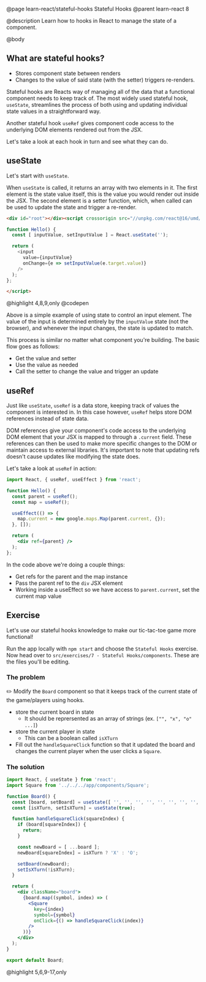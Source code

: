 @page learn-react/stateful-hooks Stateful Hooks
@parent learn-react 8

@description Learn how to hooks in React to manage the state of a component.

@body
 
## What are stateful hooks?

* Stores component state between renders
* Changes to the value of said state (with the setter) triggers re-renders.

Stateful hooks are Reacts way of managing all of the data that a functional component needs to keep track of. The most widely used stateful hook, `useState`, streamlines the process of both using and updating individual state values in a straightforward way.

Another stateful hook `useRef` gives component code access to the underlying DOM elements rendered out from the JSX.

Let's take a look at each hook in turn and see what they can do.

## useState

Let's start with `useState`. 

When `useState` is called, it returns an array with two elements in it. The first element is the state value itself, this is the value you would render out inside the JSX. The second element is a setter function, which, when called can be used to update the state and trigger a re-render.

```html
<div id="root"></div><script crossorigin src="//unpkg.com/react@16/umd/react.development.js"></script><script crossorigin src="//unpkg.com/react-dom@16/umd/react-dom.development.js"></script><script type="jsx">ReactDOM.render(<Hello />,document.getElementById('root'));

function Hello() {
  const [ inputValue, setInputValue ] = React.useState('');

  return (
    <input
      value={inputValue} 
      onChange={e => setInputValue(e.target.value)}
    />
  );
};

</script>
```
@highlight 4,8,9,only
@codepen

Above is a simple example of using state to control an input element. The value of the input is determined entirely by the `inputValue` state (not the browser), and whenever the input changes, the state is updated to match. 

This process is similar no matter what component you're building. The basic flow goes as follows:

* Get the value and setter
* Use the value as needed
* Call the setter to change the value and trigger an update

## useRef

Just like `useState`, `useRef` is a data store, keeping track of values the component is interested in. In this case however, `useRef` helps store DOM references instead of state data.

DOM references give your component's code access to the underlying DOM element that your JSX is mapped to through a `.current` field. These references can then be used to make more specific changes to the DOM or maintain access to external libraries. It's important to note that updating refs doesn't cause updates like modifying the state does.

Let's take a look at `useRef` in action:

```jsx title="useRef"
import React, { useRef, useEffect } from 'react';

function Hello() {
  const parent = useRef();
  const map = useRef();

  useEffect(() => {
    map.current = new google.maps.Map(parent.current, {});
  }, []);

  return (
    <div ref={parent} />
  );
};
```

In the code above we're doing a couple things:

* Get refs for the parent and the map instance
* Pass the parent ref to the `div` JSX element
* Working inside a useEffect so we have access to `parent.current`, set the current map value

## Exercise

Let's use our stateful hooks knowledge to make our tic-tac-toe game more functional!

Run the app locally with `npm start` and choose the `Stateful Hooks` exercise. Now head over to `src/exercises/7 - Stateful Hooks/components`. These are the files you'll be editing.

### The problem

✏️ Modify the `Board` component so that it keeps track of the current state of the game/players using hooks.
- store the current board in state
  - It should be reprersented as an array of strings (ex. `["", "x", "o" ...]`)
- store the current player in state
  - This can be a boolean called `isXTurn`
- Fill out the `handleSquareClick` function so that it updated the board and changes the current player when the user clicks a `Square`.

### The solution

```jsx
import React, { useState } from 'react';
import Square from '../../../app/components/Square';

function Board() {
  const [board, setBoard] = useState([ '', '', '', '', '', '', '', '', '' ]);
  const [isXTurn, setIsXTurn] = useState(true);

  function handleSquareClick(squareIndex) {
    if (board[squareIndex]) {
      return;
    }

    const newBoard = [ ...board ];
    newBoard[squareIndex] = isXTurn ? 'X' : 'O';

    setBoard(newBoard);
    setIsXTurn(!isXTurn);
  }

  return (
    <div className="board">
      {board.map((symbol, index) => (
        <Square
          key={index}
          symbol={symbol}
          onClick={() => handleSquareClick(index)}
        />
      ))}
    </div>
  );
}

export default Board;
```
@highlight 5,6,9-17,only
